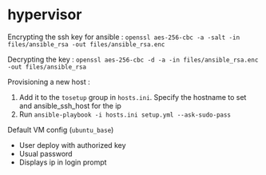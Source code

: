 hypervisor
==========

Encrypting the ssh key for ansible :
`openssl aes-256-cbc -a -salt -in files/ansible_rsa -out files/ansible_rsa.enc`

Decrypting the key :
`openssl aes-256-cbc -d -a -in files/ansible_rsa.enc -out files/ansible_rsa`

Provisioning a new host :

1. Add it to the `tosetup` group in `hosts.ini`. Specify the hostname to set and ansible_ssh_host for the ip
2. Run `ansible-playbook -i hosts.ini setup.yml --ask-sudo-pass`

Default VM config (`ubuntu_base`)
- User deploy with authorized key
- Usual password
- Displays ip in login prompt
